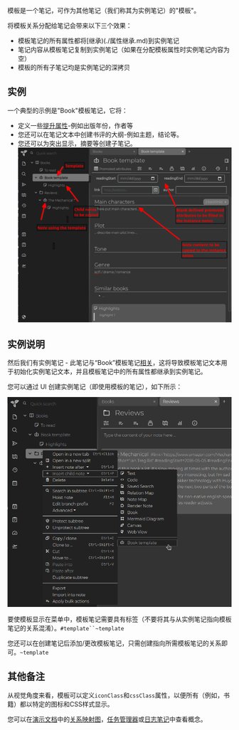 模板是一个笔记，可作为其他笔记（我们称其为实例笔记）的"模板"。

将模板关系分配给笔记会带来以下三个效果：

* 模板笔记的所有属性都将[继承)(./属性继承.md)到实例笔记
* 笔记内容从模板笔记复制到实例笔记（如果在分配模板属性时实例笔记内容为空）
* 模板的所有子笔记均是实例笔记的深拷贝

## 实例
一个典型的示例是"Book"模板笔记，它将：

* 定义一些[提升属性](./提升属性.md)-例如出版年份，作者等
* 您还可以在笔记文本中创建书评的大纲-例如主题，结论等。
* 您还可以为突出显示，摘要等创建子笔记。
![](images/template.png)

## 实例说明
然后我们有实例笔记 - 此笔记与“Book”模板笔记[相关](./属性.md)，这将导致模板笔记文本用于初始化实例笔记文本，并且模板笔记中的所有属性都继承到实例笔记。

您可以通过 UI 创建实例笔记（即使用模板的笔记），如下所示：

![](images/template-create-instance-note.png)

要使模板显示在菜单中，模板笔记需要具有标签（不要将其与从实例笔记指向模板笔记的关系混淆）。`#template``~template`

您还可以在创建笔记后添加/更改模板笔记，只需创建指向所需模板笔记的关系即可。`~template`

## 其他备注
从视觉角度来看，模板可以定义`iconClass`和`cssClass`属性，以便所有（例如，书籍）都以特定的图标和CSS样式显示。

您可以在[演示文档](./文档.md#演示文件)中的[关系映射图](./关系映射图.md)，[任务管理器](./任务管理器.md)或[日志笔记](./日志笔记.md)中查看概念。